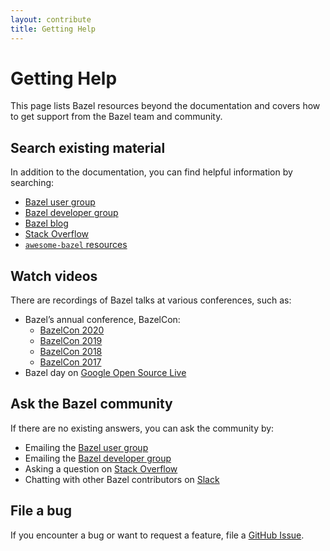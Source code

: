 ```yaml
---
layout: contribute
title: Getting Help
---
```


# Getting Help

This page lists Bazel resources beyond the documentation and covers how to get support from the Bazel team and community.

## Search existing material

In addition to the documentation, you can find helpful information by searching:

* [Bazel user group](https://groups.google.com/g/bazel-discuss)
* [Bazel developer group](https://groups.google.com/g/bazel-dev)
* [Bazel blog](https://blog.bazel.build/)
* [Stack Overflow](https://stackoverflow.com/questions/tagged/bazel)
* [`awesome-bazel` resources](https://github.com/jin/awesome-bazel)

## Watch videos

There are recordings of Bazel talks at various conferences, such as:

* Bazel’s annual conference, BazelCon:
  * [BazelCon 2020](https://www.youtube.com/playlist?list=PLxNYxgaZ8RseRybXNbopHRv6-wGmFr04n)
  * [BazelCon 2019](https://youtu.be/eymphDN7No4?t=PLxNYxgaZ8Rsf-7g43Z8LyXct9ax6egdSj)
  * [BazelCon 2018](https://youtu.be/DVYRg6b2UBo?t=PLxNYxgaZ8Rsd3Nmvl1W1B4I6nK1674ezp)
  * [BazelCon 2017](https://youtu.be/3eFllvz8_0k?t=PLxNYxgaZ8RseY0KmkXQSt0StE71E7yizG)
* Bazel day on [Google Open Source Live](https://opensourcelive.withgoogle.com/events/bazel)

## Ask the Bazel community

If there are no existing answers, you can ask the community by:

* Emailing the [Bazel user group](https://groups.google.com/g/bazel-discuss)
* Emailing the [Bazel developer group](https://groups.google.com/g/bazel-dev)
* Asking a question on [Stack Overflow](https://stackoverflow.com/questions/tagged/bazel)
* Chatting with other Bazel contributors on [Slack](https://slack.bazel.build/)

## File a bug

If you encounter a bug or want to request a feature, file a [GitHub
Issue](https://github.com/bazelbuild/bazel/issues).
